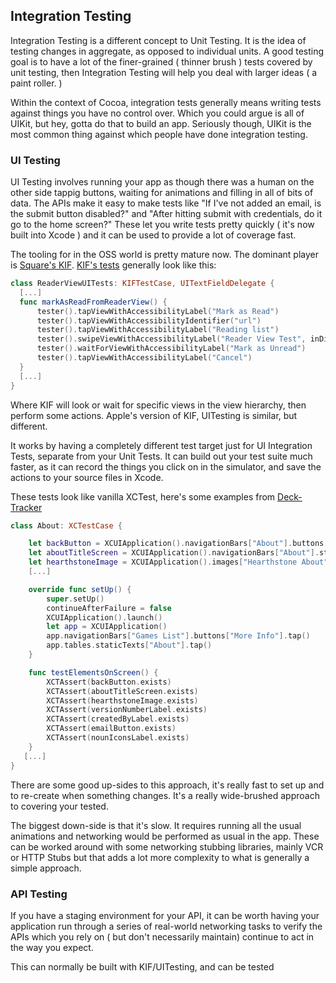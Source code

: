 ## Integration Testing

Integration Testing is a different concept to Unit Testing. It is the idea of testing changes in aggregate, as opposed to individual units. A good testing goal is to have a lot of the finer-grained ( thinner brush ) tests covered by unit testing, then Integration Testing will help you deal with larger ideas ( a paint roller. )

Within the context of Cocoa, integration tests generally means writing tests against things you have no control over. Which you could argue is all of UIKit, but hey, gotta do that to build an app. Seriously though, UIKit is the most common thing against which people have done integration testing.

### UI Testing

UI Testing involves running your app as though there was a human on the other side tappig buttons, waiting for animations and filling in all of bits of data. The APIs make it easy to make tests like "If I've not added an email, is the submit button disabled?"  and "After hitting submit with credentials, do it go to the home screen?" These let you write tests pretty quickly ( it's now built into Xcode ) and it can be used to provide a lot of coverage fast.

 The tooling for in the OSS world is pretty mature now. The dominant player is [Square's KIF](https://github.com/square/kif). [KIF's tests](https://github.com/mozilla/firefox-ios/blob/451665a7239c46cf2be3f47e3c903d88d2d710ec/UITests/ReaderViewUITests.swift#L8) generally look like this:

 ``` swift
 class ReaderViewUITests: KIFTestCase, UITextFieldDelegate {
   [...]
   func markAsReadFromReaderView() {
       tester().tapViewWithAccessibilityLabel("Mark as Read")
       tester().tapViewWithAccessibilityIdentifier("url")
       tester().tapViewWithAccessibilityLabel("Reading list")
       tester().swipeViewWithAccessibilityLabel("Reader View Test", inDirection: KIFSwipeDirection.Right)
       tester().waitForViewWithAccessibilityLabel("Mark as Unread")
       tester().tapViewWithAccessibilityLabel("Cancel")
   }
   [...]
 }
 ```

 Where KIF will look or wait for specific views in the view hierarchy, then perform some actions. Apple's version of KIF, UITesting is similar, but different.

 It works by having a completely different test target just for UI Integration Tests, separate from your Unit Tests. It can build out your test suite much faster, as it can record the things you click on in the simulator, and save the actions to your source files in Xcode.

 These tests look like vanilla XCTest, here's some examples from [Deck-Tracker](https://github.com/raiden007/Deck-Tracker/blob/aa6aba5dbfb2762f6e45aab9749c28fa5e8329c4/Deck%20TrackerUITests/About.swift)

 ``` swift
 class About: XCTestCase {

     let backButton = XCUIApplication().navigationBars["About"].buttons["Settings"]
     let aboutTitleScreen = XCUIApplication().navigationBars["About"].staticTexts["About"]
     let hearthstoneImage = XCUIApplication().images["Hearthstone About"]
     [...]

     override func setUp() {
         super.setUp()
         continueAfterFailure = false
         XCUIApplication().launch()
         let app = XCUIApplication()
         app.navigationBars["Games List"].buttons["More Info"].tap()
         app.tables.staticTexts["About"].tap()
     }

     func testElementsOnScreen() {
         XCTAssert(backButton.exists)
         XCTAssert(aboutTitleScreen.exists)
         XCTAssert(hearthstoneImage.exists)
         XCTAssert(versionNumberLabel.exists)
         XCTAssert(createdByLabel.exists)
         XCTAssert(emailButton.exists)
         XCTAssert(nounIconsLabel.exists)
     }
    [...]
 }

 ```

There are some good up-sides to this approach, it's really fast to set up  and to re-create when something changes. It's a really wide-brushed approach to covering your tested.

The biggest down-side is that it's slow. It requires running all the usual animations and networking would be performed as usual in the app. These can be worked around with some networking stubbing libraries, mainly VCR or HTTP Stubs but that adds a lot more complexity to what is generally a simple approach.

### API Testing

If you have a staging environment for your API, it can be worth having your application run through a series of real-world networking tasks to verify the APIs which you rely on ( but don't necessarily maintain) continue to act in the way you expect.

This can normally be built with KIF/UITesting, and can be tested
